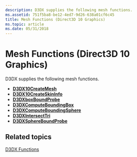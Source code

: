 ```yaml
---
description: D3DX supplies the following mesh functions.
ms.assetid: 751f5ba8-be12-4ed7-9d26-638a01cf6c45
title: Mesh Functions (Direct3D 10 Graphics)
ms.topic: article
ms.date: 05/31/2018
---
```


# Mesh Functions (Direct3D 10 Graphics)

D3DX supplies the following mesh functions.

-   [**D3DX10CreateMesh**](d3d10-d3dx10createmesh.md)
-   [**D3DX10CreateSkinInfo**](d3d10-d3dx10createskininfo.md)
-   [**D3DXboxBoundProbe**](d3d10-d3dxboxboundprobe.md)
-   [**D3DXComputeBoundingBox**](d3d10-d3dxcomputeboundingbox.md)
-   [**D3DXComputeBoundingSphere**](d3d10-d3dxcomputeboundingsphere.md)
-   [**D3DXIntersectTri**](d3d10-d3dxintersecttri.md)
-   [**D3DXSphereBoundProbe**](d3d10-d3dxsphereboundprobe.md)

## Related topics

<dl> <dt>

[D3DX Functions](d3d10-graphics-reference-d3dx10-functions.md)
</dt> </dl>

 

 



